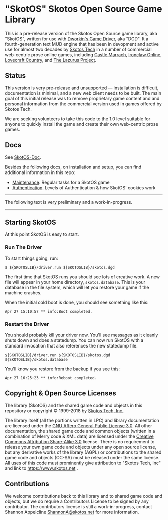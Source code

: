 # "SkotOS" Skotos Open Source Game Library

This is a pre-release version of the Skotos Open Source game library, aka "SkotOS", written for use with [Dworkin's Game Driver](https://github.com/dworkin/dgd), aka "DGD". It a fourth-generation text MUD engine that has been in devopment and active use for almost two decades by [Skotos Tech](http://www.skotos.net/) in a number of commercial web-centric prose online games, including [Castle Marrach](http://www.skotos.net/games/marrach/), [Ironclaw Online](http://www.skotos.net/games/ironclaw/), [Lovecraft Country](http://www.lovecraftcountry.com/comic/), and [The Lazurus Project](http://www.lazarus-project.net/). 

## Status

This version is very pre-release and unsupported — installation is difficult, documentation is minimal, and a new web client needs to be built. The main goal of this initial release was to remove proprietary game content and and personal information from the commercial version used in games offered by Skotos Tech.

We are seeking volunteers to take this code to the 1.0 level suitable for anyone to quickly install the game and create their own web-centric prose games.

## Docs

See [SkotOS-Doc](https://ChatTheatre.github.io/SkotOS-Doc).

Besides the following docs, on installation and setup, you can find additional information in this repo:

* [Maintenance](docs/Maintenance.md). Regular tasks for a SkotOS game
* [Authentication](docs/Authentication.md). Levels of Authentication & how SkotOS' cookies work

----

The following text is very preliminary and a work-in-progress.

----

## Starting SkotOS

At this point SkotOS is easy to start.

### Run The Driver

To start things going, run:

```
$ ${SKOTOSLIB}/driver.run ${SKOTOSLIB}/skotos.dgd
```

The first time that SkotOS runs you should see lots of creative work. A new file will appear in your home directory, `skotos.database`. This is your database in the file system, which will let you restore your game if the machine crashes.

When the initial cold boot is done, you should see something like this:

```
Apr 27 15:10:57 ** info:Boot completed.
```

### Restart the Driver

You should probably kill your driver now. You'll see messages as it cleanly shuts down and does a statedump. You can now run SkotOS with a standard invocation that also references the new statedump file.

```
${SKOTOSLIB}/driver.run ${SKOTOSLIB}/skotos.dgd ${SKOTOSLIB}/skotos.database
```

You'll know you restore from the backup if you see this:

```
Apr 27 16:25:23 ** info:Reboot completed.
```


## Copyright & Open Source Licenses

The library (SkotOS) and the shared game code and objects in this repository or copyright © 1999-2018 by [Skotos Tech, Inc.](https://www.skotos.net) 

The library itself (all the portions written in LPC) and library documentation are licensed under the [GNU Affero General Public License 3.0](https://www.gnu.org/licenses/agpl-3.0.en.html). All other documentation, the shared game code and common objects (written in a combination of Merry code & XML data) are licensed under the [Creative Commons Attribution Share-Alike 3.0](https://creativecommons.org/licenses/by-sa/3.0/deed.en) license. There is no requirement to release your own game code and objects under any open source license, but any derivative works of the library (AGPL) or contributions to the shared game code and objects (CC-SA) must be released under the same license. All uses of this code must prominently give attribution to "Skotos Tech, Inc" and link to https://www.skotos.net .

## Contributions

We welcome contributions back to this library and to shared game code and objects, but we do require a Contributors License to be signed by any contributor. The contributors license is still a work-in-progress, contact Shannon Appelcline <ShannonA@skotos.net> for more information.
